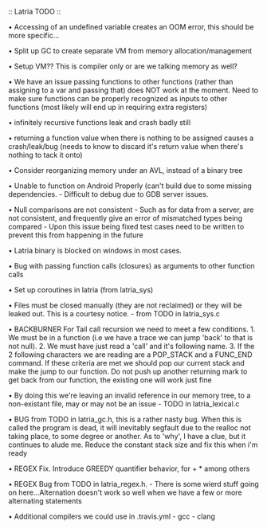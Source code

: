 :: Latria TODO ::

• Accessing of an undefined variable creates an OOM error, this should be more specific...

• Split up GC to create separate VM from memory allocation/management

• Setup VM?? This is compiler only or are we talking memory as well?

• We have an issue passing functions to other functions (rather than assigning to a var and passing that) does NOT work at the moment. Need to make sure functions can be properly recognized as inputs to other functions (most likely will end up in requiring extra registers)

• infinitely recursive functions leak and crash badly still

• returning a function value when there is nothing to be assigned causes a crash/leak/bug (needs to know to discard it's return value when there's nothing to tack it onto)

• Consider reorganizing memory under an AVL, instead of a binary tree

• Unable to function on Android Properly (can't build due to some missing dependencies. 
    - Difficult to debug due to GDB server issues.

• Null comparisons are not consistent
    - Such as for data from a server, are not consistent, and frequently give an error of mismatched types being compared
    - Upon this issue being fixed test cases need to be written to prevent this from happening in the future

• Latria binary is blocked on windows in most cases.

• Bug with passing function calls (closures) as arguments to other function calls

• Set up coroutines in latria (from latria_sys)

• Files must be closed manually (they are not reclaimed) or they will be leaked out. This is a courtesy notice.
    - from TODO in latria_sys.c

• BACKBURNER For Tail call recursion we need to meet a few conditions. 1. We must be in a function (i.e we have a trace we can jump 'back' to that is not null). 2. We must have just read a 'call' and it's following name. 3. If the 2 following characters we are reading are a POP_STACK and a FUNC_END command. If these criteria are met we should pop our current stack and make the jump to our function. Do not push up another returning mark to get back from our function, the existing one will work just fine

• By doing this we're leaving an invalid reference in our memory tree, to a non-existant file, may or may not be an issue
    - TODO in latria_lexical.c

• BUG from TODO in latria_gc.h, this is a rather nasty bug. When this is called the program is dead, it will inevitably segfault due to the realloc not taking place, to some degree or another. As to 'why', I have a clue, but it continues to alude me. Reduce the constant stack size and fix this when i'm ready

• REGEX Fix. Introduce GREEDY quantifier behavior, for + * among others

• REGEX Bug from TODO in latria_regex.h. 
    - There is some wierd stuff going on here...Alternation doesn't work so well when we have a few or more alternating statements

• Additional compilers we could use in .travis.yml
    - gcc
    - clang
